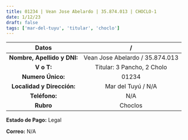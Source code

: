 ```yaml
---
title: 01234 | Vean Jose Abelardo | 35.874.013 | CHOCLO-1
date: 1/12/23
draft: false
tags: ['mar-del-tuyu', 'titular', 'choclo']
---
```


|          **Datos**          |                /                |
|:---------------------------:|:-------------------------------:|
| **Nombre, Apellido y DNI:** | Vean Jose Abelardo / 35.874.013 |
|          **V o T:**         |    Titular: 3 Pancho, 2 Cholo   |
|      **Numero Único:**      |              01234              |
|  **Localidad y Dirección:** |        Mar del Tuyú / N/A       |
|        **Teléfono:**        |               N/A               |
|          **Rubro**          |             Choclos             |

**Estado de Pago:** Legal

**Correo:** N/A

